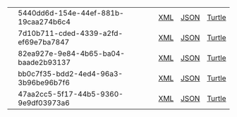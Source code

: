 <table class="list" width="100%">
       <tr>
                <td><a href="Patient-5440dd6d-154e-44ef-881b-19caa274b6c4.html"></a></td>
                <td>5440dd6d-154e-44ef-881b-19caa274b6c4</td>
                <td><a href="Patient-5440dd6d-154e-44ef-881b-19caa274b6c4.xml.html">XML</a></td>
                <td><a href="Patient-5440dd6d-154e-44ef-881b-19caa274b6c4.json.html">JSON</a></td>
                <td><a href="Patient-5440dd6d-154e-44ef-881b-19caa274b6c4.ttl.html">Turtle</a></td>
        </tr>  
        <tr>
                <td><a href="Patient-7d10b711-cded-4339-a2fd-ef69e7ba7847.html"></a></td>
                <td>7d10b711-cded-4339-a2fd-ef69e7ba7847</td>
                <td><a href="Patient-7d10b711-cded-4339-a2fd-ef69e7ba7847.xml.html">XML</a></td>
                <td><a href="Patient-7d10b711-cded-4339-a2fd-ef69e7ba7847.json.html">JSON</a></td>
                <td><a href="Patient-7d10b711-cded-4339-a2fd-ef69e7ba7847.ttl.html">Turtle</a></td>
        </tr>  
         <tr>
                <td><a href="Patient-82ea927e-9e84-4b65-ba04-baade2b93137.html"></a></td>
                <td>82ea927e-9e84-4b65-ba04-baade2b93137</td>
                <td><a href="Patient-82ea927e-9e84-4b65-ba04-baade2b93137.xml.html">XML</a></td>
                <td><a href="Patient-82ea927e-9e84-4b65-ba04-baade2b93137.json.html">JSON</a></td>
                <td><a href="Patient-82ea927e-9e84-4b65-ba04-baade2b93137.ttl.html">Turtle</a></td>
        </tr>  
        <tr>
                <td><a href="Patient-bb0c7f35-bdd2-4ed4-96a3-3b96be96b7f6.html"></a></td>
                <td>bb0c7f35-bdd2-4ed4-96a3-3b96be96b7f6</td>
                <td><a href="Patient-bb0c7f35-bdd2-4ed4-96a3-3b96be96b7f6.xml.html">XML</a></td>
                <td><a href="Patient-bb0c7f35-bdd2-4ed4-96a3-3b96be96b7f6.json.html">JSON</a></td>
                <td><a href="Patient-bb0c7f35-bdd2-4ed4-96a3-3b96be96b7f6.ttl.html">Turtle</a></td>
        </tr> 
        <tr>
                <td><a href="Patient-47aa2cc5-5f17-44b5-9360-9e9df03973a6.html"></a></td>
                <td>47aa2cc5-5f17-44b5-9360-9e9df03973a6</td>
                <td><a href="Patient-47aa2cc5-5f17-44b5-9360-9e9df03973a6.xml.html">XML</a></td>
                <td><a href="Patient-47aa2cc5-5f17-44b5-9360-9e9df03973a6.json.html">JSON</a></td>
                <td><a href="Patient-47aa2cc5-5f17-44b5-9360-9e9df03973a6.ttl.html">Turtle</a></td>
        </tr>        
</table>
